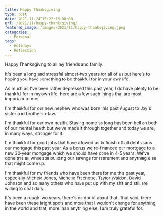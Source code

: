 ```yaml
---
title: Happy Thanksgiving
type: post
date: 2021-11-24T15:22:15+00:00
url: /2021/11/happy-thanksgiving/
featured_image: /images/2021/11/happy-thanksgiving.jpeg
categories:
  - Personal
tags:
  - Holidays
  - Reflection
---
```


Happy Thanksgiving to all my friends and family.

It's been a long and stressful almost-two years for all of us but here's to hoping you have something to be thankful for in your own life.

As much as I've been rather depressed this past year, I do have plenty to be thankful for in my own life. Here are a few such things that are most important to me:

I'm thankful for our new nephew who was born this past August to Joy's sister and brother-in-law.

I'm thankful for our own health. Staying home so long has been hell on both of our mental health but we've made it through together and today we are, in many ways, stronger for it.

I'm thankful for good jobs that have allowed us to finish off all debts sans our mortgage this past year. As a bonus we re-financed our mortgage to a new 30-year mortgage which we should have done in 4-5 years. We've done this all while still building our savings for retirement and anything else that might come up.

I'm thankful for my friends who have been there for me this past year, especially Michele Jones, Michelle Frechette, Taylor Waldon, David Johnson and so many others who have put up with my shit and still are willing to chat daily.

It's been a rough two years, there's no doubt about that. That said, there have been these bright spots and more that I wouldn't change for anything in the world and that, more than anything else, I am truly grateful for.